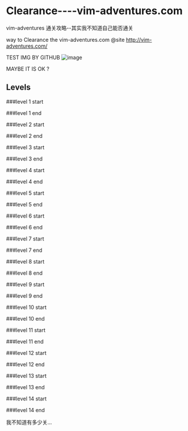 # Clearance----vim-adventures.com
vim-adventures 通关攻略--其实我不知道自己能否通关

way to Clearance the vim-adventures.com  @site http://vim-adventures.com/

TEST IMG BY GITHUB
![image](https://github.com/HAOGRE/vim-adventures-Clearance/blob/master/screenshot/000-loading.jpg)

MAYBE IT IS OK ?
<!-- 
TEST IMG BY QINIU
![image](http://7xrwkv.com1.z0.glb.clouddn.com/000-loading.jpg)
MAYBE IT IS OK TOO?
-->
## Levels

###level 1 start

###level 1 end

###level 2 start

###level 2 end

###level 3 start

###level 3 end

###level 4 start

###level 4 end

###level 5 start

###level 5 end

###level 6 start

###level 6 end

###level 7 start

###level 7 end

###level 8 start

###level 8 end

###level 9 start

###level 9 end

###level 10 start

###level 10 end

###level 11 start

###level 11 end

###level 12 start

###level 12 end

###level 13 start

###level 13 end

###level 14 start

###level 14 end

我不知道有多少关...
